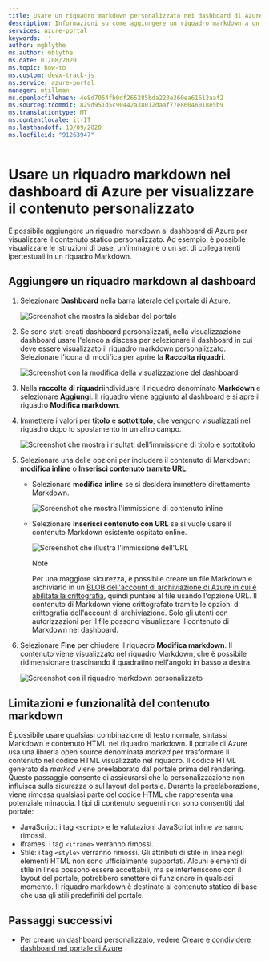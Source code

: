 ```yaml
---
title: Usare un riquadro markdown personalizzato nei dashboard di Azure
description: Informazioni su come aggiungere un riquadro markdown a un dashboard di Azure per visualizzare il contenuto statico
services: azure-portal
keywords: ''
author: mgblythe
ms.author: mblythe
ms.date: 01/08/2020
ms.topic: how-to
ms.custom: devx-track-js
ms.service: azure-portal
manager: mtillman
ms.openlocfilehash: 4e8d7054fb0df265285bda223e360ea61612aaf2
ms.sourcegitcommit: 829d951d5c90442a38012daaf77e86046018e5b9
ms.translationtype: MT
ms.contentlocale: it-IT
ms.lasthandoff: 10/09/2020
ms.locfileid: "91263947"
---
```

# <a name="use-a-markdown-tile-on-azure-dashboards-to-show-custom-content"></a>Usare un riquadro markdown nei dashboard di Azure per visualizzare il contenuto personalizzato

È possibile aggiungere un riquadro markdown ai dashboard di Azure per visualizzare il contenuto statico personalizzato. Ad esempio, è possibile visualizzare le istruzioni di base, un'immagine o un set di collegamenti ipertestuali in un riquadro Markdown.

## <a name="add-a-markdown-tile-to-your-dashboard"></a>Aggiungere un riquadro markdown al dashboard

1. Selezionare **Dashboard** nella barra laterale del portale di Azure.

   ![Screenshot che mostra la sidebar del portale](./media/azure-portal-markdown-tile/azure-portal-nav.png)

1. Se sono stati creati dashboard personalizzati, nella visualizzazione dashboard usare l'elenco a discesa per selezionare il dashboard in cui deve essere visualizzato il riquadro markdown personalizzato. Selezionare l'icona di modifica per aprire la **Raccolta riquadri**.

   ![Screenshot con la modifica della visualizzazione del dashboard](./media/azure-portal-markdown-tile/azure-portal-dashboard-edit.png)

1. Nella **raccolta di riquadri**individuare il riquadro denominato **Markdown** e selezionare **Aggiungi**. Il riquadro viene aggiunto al dashboard e si apre il riquadro **Modifica markdown**.

1. Immettere i valori per **titolo** e **sottotitolo**, che vengono visualizzati nel riquadro dopo lo spostamento in un altro campo.

   ![Screenshot che mostra i risultati dell'immissione di titolo e sottotitolo](./media/azure-portal-markdown-tile/azure-portal-dashboard-enter-title.png)

1. Selezionare una delle opzioni per includere il contenuto di Markdown: **modifica inline** o **Inserisci contenuto tramite URL**.

   - Selezionare **modifica inline** se si desidera immettere direttamente Markdown.

      ![Screenshot che mostra l'immissione di contenuto inline](./media/azure-portal-markdown-tile/azure-portal-dashboard-markdown-inline-content.png)

   - Selezionare **Inserisci contenuto con URL** se si vuole usare il contenuto Markdown esistente ospitato online.

      ![Screenshot che illustra l'immissione dell'URL](./media/azure-portal-markdown-tile/azure-portal-dashboard-markdown-url.png)

      > [!NOTE]
      > Per una maggiore sicurezza, è possibile creare un file Markdown e archiviarlo in un [BLOB dell'account di archiviazione di Azure in cui è abilitata la crittografia](../storage/common/storage-service-encryption.md), quindi puntare al file usando l'opzione URL. Il contenuto di Markdown viene crittografato tramite le opzioni di crittografia dell'account di archiviazione. Solo gli utenti con autorizzazioni per il file possono visualizzare il contenuto di Markdown nel dashboard.

1. Selezionare **Fine** per chiudere il riquadro **Modifica markdown**. Il contenuto viene visualizzato nel riquadro Markdown, che è possibile ridimensionare trascinando il quadratino nell'angolo in basso a destra.

   ![Screenshot con il riquadro markdown personalizzato](./media/azure-portal-markdown-tile/azure-portal-custom-markdown-tile.png)

## <a name="markdown-content-capabilities-and-limitations"></a>Limitazioni e funzionalità del contenuto markdown

È possibile usare qualsiasi combinazione di testo normale, sintassi Markdown e contenuto HTML nel riquadro markdown. Il portale di Azure usa una libreria open source denominata _marked_ per trasformare il contenuto nel codice HTML visualizzato nel riquadro. Il codice HTML generato da _marked_ viene preelaborato dal portale prima del rendering. Questo passaggio consente di assicurarsi che la personalizzazione non influisca sulla sicurezza o sul layout del portale. Durante la preelaborazione, viene rimossa qualsiasi parte del codice HTML che rappresenta una potenziale minaccia. I tipi di contenuto seguenti non sono consentiti dal portale:

* JavaScript: i tag `<script>` e le valutazioni JavaScript inline verranno rimossi.
* iframes: i tag `<iframe>` verranno rimossi.
* Stile: i tag `<style>` verranno rimossi. Gli attributi di stile in linea negli elementi HTML non sono ufficialmente supportati. Alcuni elementi di stile in linea possono essere accettabili, ma se interferiscono con il layout del portale, potrebbero smettere di funzionare in qualsiasi momento. Il riquadro markdown è destinato al contenuto statico di base che usa gli stili predefiniti del portale.

## <a name="next-steps"></a>Passaggi successivi

* Per creare un dashboard personalizzato, vedere [Creare e condividere dashboard nel portale di Azure](../azure-portal/azure-portal-dashboards.md)

